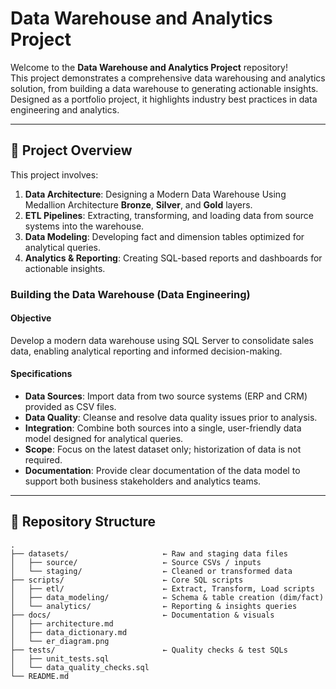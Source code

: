# Data Warehouse and Analytics Project

Welcome to the **Data Warehouse and Analytics Project** repository!   
This project demonstrates a comprehensive data warehousing and analytics solution, from building a data warehouse to generating actionable insights. Designed as a portfolio project, it highlights industry best practices in data engineering and analytics.



---
## 📖 Project Overview

This project involves:

1. **Data Architecture**: Designing a Modern Data Warehouse Using Medallion Architecture **Bronze**, **Silver**, and **Gold** layers.
2. **ETL Pipelines**: Extracting, transforming, and loading data from source systems into the warehouse.
3. **Data Modeling**: Developing fact and dimension tables optimized for analytical queries.
4. **Analytics & Reporting**: Creating SQL-based reports and dashboards for actionable insights.





### Building the Data Warehouse (Data Engineering)

#### Objective
Develop a modern data warehouse using SQL Server to consolidate sales data, enabling analytical reporting and informed decision-making.

#### Specifications
- **Data Sources**: Import data from two source systems (ERP and CRM) provided as CSV files.
- **Data Quality**: Cleanse and resolve data quality issues prior to analysis.
- **Integration**: Combine both sources into a single, user-friendly data model designed for analytical queries.
- **Scope**: Focus on the latest dataset only; historization of data is not required.
- **Documentation**: Provide clear documentation of the data model to support both business stakeholders and analytics teams.

---

## 📁 Repository Structure
```
.
├── datasets/                     ← Raw and staging data files
│   ├── source/                   ← Source CSVs / inputs
│   └── staging/                  ← Cleaned or transformed data
├── scripts/                      ← Core SQL scripts
│   ├── etl/                      ← Extract, Transform, Load scripts
│   ├── data_modeling/            ← Schema & table creation (dim/fact)
│   └── analytics/                ← Reporting & insights queries
├── docs/                         ← Documentation & visuals
│   ├── architecture.md
│   ├── data_dictionary.md
│   └── er_diagram.png
├── tests/                        ← Quality checks & test SQLs
│   ├── unit_tests.sql
│   └── data_quality_checks.sql
└── README.md
```





